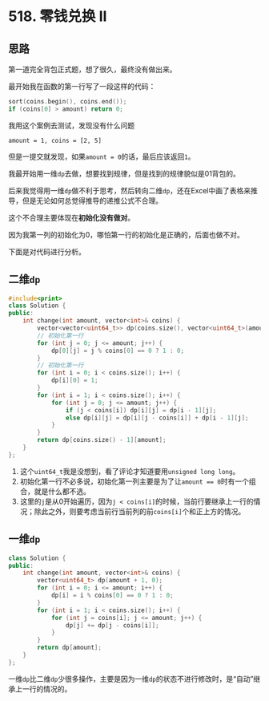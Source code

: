 # 518. 零钱兑换 II

## 思路
第一道完全背包正式题，想了很久，最终没有做出来。

最开始我在函数的第一行写了一段这样的代码：
```c++
sort(coins.begin(), coins.end());
if (coins[0] > amount) return 0;
```

我用这个案例去测试，发现没有什么问题
```
amount = 1, coins = [2, 5]
```

但是一提交就发现，如果`amount = 0`的话，最后应该返回`1`。

我最开始用一维`dp`去做，想要找到规律，但是找到的规律貌似是01背包的。

后来我觉得用一维`dp`做不利于思考，然后转向二维`dp`，还在Excel中画了表格来推导，但是无论如何总觉得推导的递推公式不合理。

这个不合理主要体现在**初始化没有做对**。

因为我第一列的初始化为0，哪怕第一行的初始化是正确的，后面也做不对。

下面是对代码进行分析。

## 二维`dp`
```c++
#include<print>
class Solution {
public:
    int change(int amount, vector<int>& coins) {
        vector<vector<uint64_t>> dp(coins.size(), vector<uint64_t>(amount + 1, 0));
        // 初始化第一行
        for (int j = 0; j <= amount; j++) {
            dp[0][j] = j % coins[0] == 0 ? 1 : 0;
        }
        // 初始化第一行
        for (int i = 0; i < coins.size(); i++) {
            dp[i][0] = 1;
        }
        for (int i = 1; i < coins.size(); i++) {
            for (int j = 0; j <= amount; j++) {
                if (j < coins[i]) dp[i][j] = dp[i - 1][j];
                else dp[i][j] = dp[i][j - coins[i]] + dp[i - 1][j];
            }
        }
        return dp[coins.size() - 1][amount];
    }
};
```

1. 这个`uint64_t`我是没想到，看了评论才知道要用`unsigned long long`。
2. 初始化第一行不必多说，初始化第一列主要是为了让`amount == 0`时有一个组合，就是什么都不选。
3. 这里的`j`是从0开始遍历，因为`j < coins[i]`的时候，当前行要继承上一行的情况；除此之外，则要考虑当前行当前列的前`coins[i]`个和正上方的情况。

## 一维`dp`
```c++
class Solution {
public:
    int change(int amount, vector<int>& coins) {
        vector<uint64_t> dp(amount + 1, 0);
        for (int i = 0; i <= amount; i++) {
            dp[i] = i % coins[0] == 0 ? 1 : 0; 
        }
        for (int i = 1; i < coins.size(); i++) {
            for (int j = coins[i]; j <= amount; j++) {
                dp[j] += dp[j - coins[i]];
            }
        }
        return dp[amount];
    }
};
```
一维`dp`比二维`dp`少很多操作，主要是因为一维`dp`的状态不进行修改时，是“自动”继承上一行的情况的。